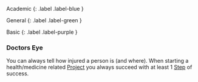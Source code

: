 Academic
{: .label .label-blue }

General
{: .label .label-green }

Basic
{: .label .label-purple }

### Doctors Eye

You can always tell how injured a person is (and where). When starting a health/medicine related [Project](Game/Core/Skills#Project) you always succeed with at least 1 [Step](Game/Core/Skills#Step) of success.
